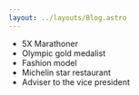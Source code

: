 ```yaml
---
layout: ../layouts/Blog.astro
---
```


- 5X Marathoner
- Olympic gold medalist
- Fashion model
- Michelin star restaurant
- Adviser to the vice president
